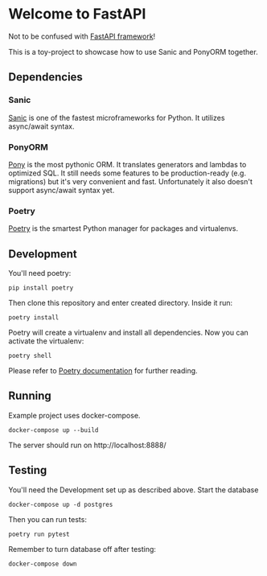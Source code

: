 # Welcome to FastAPI

Not to be confused with [FastAPI framework](https://fastapi.tiangolo.com/)!

This is a toy-project to showcase how to use Sanic and PonyORM together.

## Dependencies

### Sanic

[Sanic](https://sanic.readthedocs.io/) is one of the fastest microframeworks for Python.
It utilizes async/await syntax.

### PonyORM

[Pony](https://ponyorm.org/) is the most pythonic ORM. It translates generators
and lambdas to optimized SQL. It still needs some features to be production-ready
(e.g. migrations) but it's very convenient and fast. Unfortunately it also
doesn't support async/await syntax yet.

### Poetry

[Poetry](https://python-poetry.org/) is the smartest Python manager for packages
and virtualenvs.

## Development

You'll need poetry:

    pip install poetry
    
Then clone this repository and enter created directory. Inside it run:

    poetry install
    
Poetry will create a virtualenv and install all dependencies.
Now you can activate the virtualenv:

    poetry shell
    
Please refer to [Poetry documentation](https://python-poetry.org/docs/)
for further reading.

## Running

Example project uses docker-compose.

    docker-compose up --build

The server should run on http://localhost:8888/

## Testing

You'll need the Development set up as described above. 
Start the database

    docker-compose up -d postgres

Then you can run tests:

    poetry run pytest

Remember to turn database off after testing:
    
    docker-compose down


